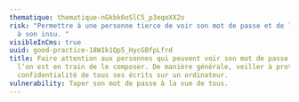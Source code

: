 ```yaml
---
thematique: thematique-nGkbk6oSlC5_p3eqoXX2o
risk: "Permettre à une personne tierce de voir son mot de passe et de l’utiliser
  à son insu. "
visibleInCms: true
uuid: good-practice-18W1k1Qp5_HycGBfpLfrd
title: Faire attention aux personnes qui peuvent voir son mot de passe lorsque
  l’on est en train de le composer. De manière générale, veiller à protéger la
  confidentialité de tous ses écrits sur un ordinateur.
vulnerability: Taper son mot de passe à la vue de tous.
---
```

